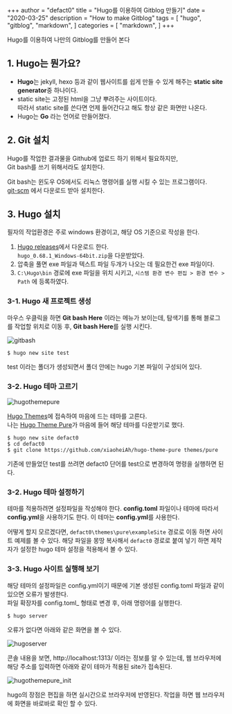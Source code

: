 +++
author = "defact0"
title = "Hugo를 이용하여 Gitblog 만들기"
date = "2020-03-25"
description = "How to make Gitblog"
tags = [
    "hugo",
    "gitblog",
    "markdown",
]
categories = [
    "markdown",
]
+++

Hugo를 이용하여 나만의 Gitblog를 만들어 본다

<!--more-->

## 1. Hugo는 뭔가요?

- **Hugo**는 jekyll, hexo 등과 같이 웹사이트를 쉽게 만들 수 있게 해주는 **static site generator**중 하나이다.  
- static site는 고정된 html을 그냥 뿌려주는 사이트이다.  
따라서 static site를 쓴다면 언제 들어간다고 해도 항상 같은 화면만 나온다.  
- Hugo는 **Go** 라는 언어로 만들어졌다.


## 2. Git 설치
Hugo를 작업한 결과물을 Github에 업로드 하기 위해서 필요하지만,  
Git bash를 쓰기 위해서라도 설치한다.

Git bash는 윈도우 OS에서도 리눅스 명령어를 실행 시킬 수 있는 프로그램이다.  
[git-scm](https://git-scm.com/) 에서 다운로드 받아 설치한다.


## 3. Hugo 설치
필자의 작업환경은 주로 windows 환경이고, 해당 OS 기준으로 작성을 한다.  

1. [Hugo releases](https://github.com/gohugoio/hugo/releases)에서 다운로드 한다.  
`hugo_0.68.1_Windows-64bit.zip`을 다운받았다.
2. 압축을 풀면 exe 파일과 텍스트 파일 두개가 나오는 데 필요한건 exe 파일이다.
3. `C:\Hugo\bin` 경로에 exe 파일을 위치 시키고, `시스템 환경 변수 편집 > 환경 변수 > Path` 에 등록하였다.


### 3-1. Hugo 새 프로젝트 생성
마우스 우클릭을 하면 **Git bash Here** 이라는 메뉴가 보이는데, 탐색기를 통해 블로그를 작업할 위치로 이동 후, **Git bash Here**를 실행 시킨다.

![gitbash](/20200325-hugo/gitbash.png)

```shell
$ hugo new site test
```
test 이라는 폴더가 생성되면서 폴더 안에는 hugo 기본 파일이 구성되어 있다.


### 3-2. Hugo 테마 고르기

![hugothemepure](/20200325-hugo/hugothemepure.png)

[Hugo Themes](https://themes.gohugo.io/)에 접속하여 마음에 드는 테마를 고른다.  
나는 [Hugo Theme Pure](https://themes.gohugo.io/hugo-theme-pure/)가 마음에 들어 해당 테마를 다운받기로 했다.

```shell
$ hugo new site defact0
$ cd defact0
$ git clone https://github.com/xiaoheiAh/hugo-theme-pure themes/pure
```

기존에 만들었던 test를 쓰려면 defact0 단어를 test으로 변경하여 명령을 실행하면 된다.

### 3-2. Hugo 테마 설정하기

테마를 적용하려면 설정파일을 작성해야 한다.
**config.toml** 파일이나 테마에 따라서 **config.yml**을 사용하기도 한다.
이 테마는 **config.yml**를 사용한다.

어떻게 할지 모르겠다면, `defact0\themes\pure\exampleSite` 경로로 이동 하면 사이트 예제를 볼 수 있다.
해당 파일을 몽땅 복사해서 `defact0` 경로로 붙여 넣기 하면 제작자가 설정한 hugo 테마 설정을 적용해서 볼 수 있다.

### 3-3. Hugo 사이트 실행해 보기

해당 테마의 설정파일은 config.yml이기 때문에 기본 생성된 config.toml 파일과 같이 있으면 오류가 발생한다.  
파일 확장자를 config.toml_ 형태로 변경 후, 아래 명령어를 실행한다.

```shell
$ hugo server
```

오류가 없다면 아래와 같은 화면을 볼 수 있다.

![hugoserver](/20200325-hugo/hugoserver.png)

콘솔 내용을 보면, http://localhost:1313/ 이라는 정보를 알 수 있는데, 웹 브라우저에 해당 주소를 입력하면 아래와 같이 테마가 적용된 site가 접속된다.

![hugothemepure_init](/20200325-hugo/hugothemepure_init.png)

hugo의 장점은 편집을 하면 실시간으로 브라우저에 반영된다.
작업을 하면 웹 브라우저에 화면을 바로바로 확인 할 수 있다.